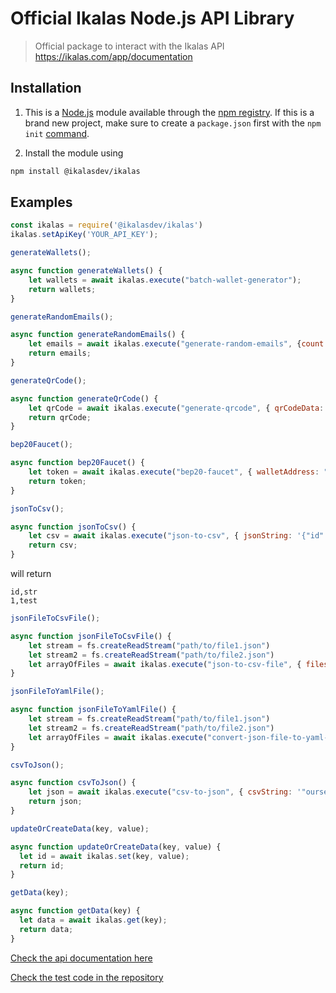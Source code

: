 # Official Ikalas Node.js API Library

> Official package to interact with the Ikalas API https://ikalas.com/app/documentation
## Installation

1. This is a [Node.js](https://nodejs.org/en/) module available through the
[npm registry](https://www.npmjs.com/).
If this is a brand new project, make sure to create a `package.json` first with
the ``npm init``  [command](https://docs.npmjs.com/creating-a-package-json-file).

2. Install the module using
```bash
npm install @ikalasdev/ikalas
```

## Examples

```js
const ikalas = require('@ikalasdev/ikalas')
ikalas.setApiKey('YOUR_API_KEY');

generateWallets();

async function generateWallets() {
    let wallets = await ikalas.execute("batch-wallet-generator");
    return wallets;
}
```
```js
generateRandomEmails();

async function generateRandomEmails() {
    let emails = await ikalas.execute("generate-random-emails", {count:5});
    return emails;
}
```
```js
generateQrCode();

async function generateQrCode() {
    let qrCode = await ikalas.execute("generate-qrcode", { qrCodeData: "ikalas" });
    return qrCode;
}
```
```js
bep20Faucet();

async function bep20Faucet() {
    let token = await ikalas.execute("bep20-faucet", { walletAddress: "YOUR_WALLET_ADDRESS"});
    return token;
}
```
```js
jsonToCsv();

async function jsonToCsv() {
    let csv = await ikalas.execute("json-to-csv", { jsonString: '{"id":1,"str":"test"}'});
    return csv;
}
```
will return
```
id,str
1,test
```
```js
jsonFileToCsvFile();

async function jsonFileToCsvFile() {
    let stream = fs.createReadStream("path/to/file1.json")
    let stream2 = fs.createReadStream("path/to/file2.json")
    let arrayOfFiles = await ikalas.execute("json-to-csv-file", { files: [stream, stream2]})
}

jsonFileToYamlFile();

async function jsonFileToYamlFile() {
    let stream = fs.createReadStream("path/to/file1.json")
    let stream2 = fs.createReadStream("path/to/file2.json")
    let arrayOfFiles = await ikalas.execute("convert-json-file-to-yaml-file", { files: [stream, stream2]})
}

csvToJson();

async function csvToJson() {
    let json = await ikalas.execute("csv-to-json", { csvString: '"ourselves","fly","ring"\n"putting","running","catch"\n"afternoon","full","research"\n' });
    return json;
}

```
```js
updateOrCreateData(key, value);

async function updateOrCreateData(key, value) {
  let id = await ikalas.set(key, value);
  return id;
}
```

```js
getData(key);

async function getData(key) {
  let data = await ikalas.get(key);
  return data;
}
```


[Check the api documentation here](https://ikalas.com/app/documentation)

[Check the test code in the repository](https://github.com/ikalasdev/ikalas-nodejs)
